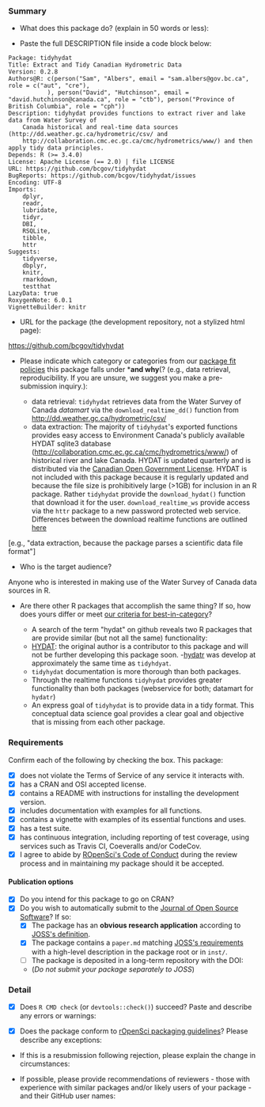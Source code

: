 ### Summary

-   What does this package do? (explain in 50 words or less):


-   Paste the full DESCRIPTION file inside a code block below:

```
Package: tidyhydat
Title: Extract and Tidy Canadian Hydrometric Data
Version: 0.2.8
Authors@R: c(person("Sam", "Albers", email = "sam.albers@gov.bc.ca", role = c("aut", "cre"),
           ), person("David", "Hutchinson", email = "david.hutchinson@canada.ca", role = "ctb"), person("Province of British Columbia", role = "cph"))
Description: tidyhydat provides functions to extract river and lake data from Water Survey of 
    Canada historical and real-time data sources (http://dd.weather.gc.ca/hydrometric/csv/ and 
    http://collaboration.cmc.ec.gc.ca/cmc/hydrometrics/www/) and then apply tidy data principles.
Depends: R (>= 3.4.0)
License: Apache License (== 2.0) | file LICENSE
URL: https://github.com/bcgov/tidyhydat
BugReports: https://github.com/bcgov/tidyhydat/issues
Encoding: UTF-8
Imports:
    dplyr,
    readr,
    lubridate,
    tidyr,
    DBI,
    RSQLite,
    tibble,
    httr
Suggests:
    tidyverse,
    dbplyr,
    knitr,
    rmarkdown,
    testthat
LazyData: true
RoxygenNote: 6.0.1
VignetteBuilder: knitr

```

-   URL for the package (the development repository, not a stylized html page):

https://github.com/bcgov/tidyhydat

- Please indicate which category or categories from our [package fit policies](https://github.com/ropensci/onboarding/blob/master/policies.md#package-fit) this package falls under ***and why**(? (e.g., data retrieval, reproducibility. If you are unsure, we suggest you make a pre-submission inquiry.):

  - data retrieval: `tidyhydat` retrieves data from the Water Survey of Canada *datamart* via the `download_realtime_dd()` function from http://dd.weather.gc.ca/hydrometric/csv/
  - data extraction: The majority of `tidyhydat`'s exported functions provides easy access to Environment Canada's publicly available HYDAT sqlite3 database (http://collaboration.cmc.ec.gc.ca/cmc/hydrometrics/www/) of historical river and lake Canada. HYDAT is updated quarterly and is distributed via the [Canadian Open Government License](https://github.com/bcgov/tidyhydat/blob/master/data-raw/HYDAT_internal_data/LICENSE.OGL-CAN-2.0). HYDAT is not included with this package because it is regularly updated and because the file size is prohibitively large (>1GB) for inclusion in an R package. Rather `tidyhydat` provide the `download_hydat()` function that download it for the user. `download_realtime_ws` provide access via the `httr` package to a new password protected web service. Differences between the download realtime functions are outlined [here](https://github.com/bcgov/tidyhydat/blob/master/vignettes/tidyhydat.Rmd#compare-download_realtime_ws-and-download_realtime_dd)

[e.g., "data extraction, because the package parses a scientific data file format"]


-   Who is the target audience?  

Anyone who is interested in making use of the Water Survey of Canada data sources in R.

-   Are there other R packages that accomplish the same thing? If so, how does
yours differ or meet [our criteria for best-in-category](https://github.com/ropensci/onboarding/blob/master/policies.md#overlap)?

    - A search of the term "hydat" on github reveals two R packages that are provide similar (but not all the same) functionality:
    - [HYDAT](https://github.com/CentreForHydrology/HYDAT): the original author is a contributor to this package and will not be further developing this package soon. 
    -[hydatr](https://github.com/paleolimbot/hydatr) was develop at approximately the same time as `tidyhdyat`. 
    - `tidyhydat` documentation is more thorough than both packages.
    - Through the realtime functions `tidyhydat` provides greater functionality than both packages (webservice for both; datamart for `hydatr`)
    - An express goal of `tidyhydat` is to provide data in a tidy format. This conceptual data science goal provides a clear goal and objective that is missing from each other package. 

### Requirements

Confirm each of the following by checking the box.  This package:

- [x] does not violate the Terms of Service of any service it interacts with. 
- [x] has a CRAN and OSI accepted license.
- [x] contains a README with instructions for installing the development version. 
- [x] includes documentation with examples for all functions.
- [x] contains a vignette with examples of its essential functions and uses.
- [x] has a test suite.
- [x] has continuous integration, including reporting of test coverage, using services such as Travis CI, Coeveralls and/or CodeCov.
- [x] I agree to abide by [ROpenSci's Code of Conduct](https://github.com/ropensci/onboarding/blob/master/policies.md#code-of-conduct) during the review process and in maintaining my package should it be accepted.

#### Publication options

- [x] Do you intend for this package to go on CRAN?  
- [x] Do you wish to automatically submit to the [Journal of Open Source Software](http://joss.theoj.org/)? If so:
    - [x] The package has an **obvious research application** according to [JOSS's definition](http://joss.theoj.org/about#submission_requirements).
    - [x] The package contains a `paper.md` matching [JOSS's requirements](http://joss.theoj.org/about#paper_structure) with a high-level description in the package root or in `inst/`.
    - [ ] The package is deposited in a long-term repository with the DOI: 
    - (*Do not submit your package separately to JOSS*)

### Detail

- [x] Does `R CMD check` (or `devtools::check()`) succeed?  Paste and describe any errors or warnings:

- [x] Does the package conform to [rOpenSci packaging guidelines](https://github.com/ropensci/onboarding/blob/master/packaging_guide.md)? Please describe any exceptions:

- If this is a resubmission following rejection, please explain the change in circumstances:

- If possible, please provide recommendations of reviewers - those with experience with similar packages and/or likely users of your package - and their GitHub user names:

